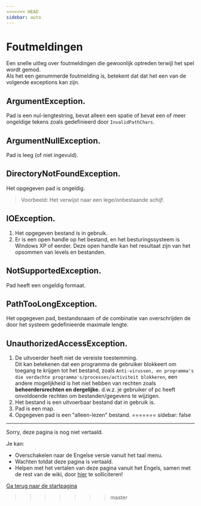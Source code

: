 ```yaml
---
<<<<<<< HEAD
sidebar: auto
---
```


# Foutmeldingen
Een snelle uitleg over foutmeldingen die gewoonlijk optreden terwijl het spel wordt gemod.  
Als het een genummerde foutmelding is, betekent dat dat het een van de volgende exceptions kan zijn.

## ArgumentException.
Pad is een nul-lengtestring, bevat alleen een spatie of bevat een of meer ongeldige tekens zoals gedefinieerd door `InvalidPathChars`.

## ArgumentNullException.
Pad is leeg (of niet ingevuld).

## DirectoryNotFoundException.
Het opgegeven pad is ongeldig.
> Voorbeeld: Het verwijst naar een lege/onbestaande schijf.

## IOException.

1. Het opgegeven bestand is in gebruik.
2. Er is een open handle op het bestand, en het besturingssysteem is Windows XP of eerder. Deze open handle kan het resultaat zijn van het opsommen van levels en bestanden.

## NotSupportedException.
Pad heeft een ongeldig formaat.

## PathTooLongException.
Het opgegeven pad, bestandsnaam of de combinatie van overschrijden de door het systeem gedefinieerde maximale lengte.

## UnauthorizedAccessException.

1. De uitvoerder heeft niet de vereiste toestemming.  
   Dit kan betekenen dat een programma de gebruiker blokkeert om toegang te krijgen tot het bestand, zoals `Anti-virussen, en programma's die verdachte programma's/processes/activiteit
blokkeren`, een andere mogelijkheid is het niet hebben van rechten zoals **beheerdersrechten en dergelijke.** d.w.z. je gebruiker of pc heeft onvoldoende rechten om bestanden/gegevens te wijzigen.
2. Het bestand is een uitvoerbaar bestand dat in gebruik is.
3. Pad is een map.
4. Opgegeven pad is een "alleen-lezen" bestand.
=======
sidebar: false
---

<!-- Disable header rule to hide page from search -->
<!-- markdownlint-disable MD041 -->
Sorry, deze pagina is nog niet vertaald.

Je kan:

* Overschakelen naar de Engelse versie vanuit het taal menu.
* Wachten totdat deze pagina is vertaald.
* Helpen met het vertalen van deze pagina vanuit het Engels, samen met de rest van de wiki, door [hier](https://forms.gle/e3BqA3poMjESARe76) te solliciteren!

[Ga terug naar de startpagina](/nl/)
>>>>>>> master
